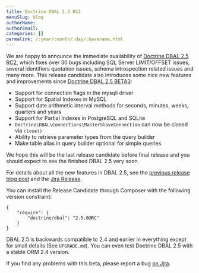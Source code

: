 ```yaml
---
title: Doctrine DBAL 2.5 RC2
menuSlug: blog
authorName: 
authorEmail: 
categories: []
permalink: /:year/:month/:day/:basename.html
---
```

We are happy to announce the immediate availability of [Doctrine DBAL
2.5 RC2](https://github.com/doctrine/dbal/releases/tag/v2.5.0-RC2),
which fixes over 30 bugs including SQL Server LIMIT/OFFSET issues,
several identifiers quotation issues, schema introspection related
issues and many more. This release candidate also introduces some nice
new features and improvements since [Doctrine DBAL 2.5
BETA3](https://github.com/doctrine/dbal/releases/tag/v2.5.0-BETA3):

-   Support for connection flags in the mysqli driver
-   Support for Spatial Indexes in MySQL
-   Support date arithmetic interval methods for seconds, minutes,
    weeks, quarters and years
-   Support for Partial Indexes in PostgreSQL and SQLite
-   `Doctrine\DBAL\Connections\MasterSlaveConnection` can now be closed
    via `close()`
-   Ability to retrieve parameter types from the query builder
-   Make table alias in query builder optional for simple queries

We hope this will be the last release candidate before final release and
you should expect to see the finished DBAL 2.5 very soon.

For details about all the new features in DBAL 2.5, see the [previous
release blog
post](http://www.doctrine-project.org/2014/02/21/doctrine_2_5_beta3.html)
and the [Jira
Release](http://www.doctrine-project.org/jira/browse/DBAL/fixforversion/10523).

You can install the Release Candidate through Composer with the
following version constraint:

~~~~ {.sourceCode .json}
{
    "require": {
        "doctrine/dbal": "2.5.0@RC"
    }
}
~~~~

DBAL 2.5 is backwards compatible to 2.4 and earlier in everything except
for small details (See `UPGRADE.md`). You can even test Doctrine DBAL
2.5 with a stable ORM 2.4 version.

If you find any problems with this beta, please report a bug [on
Jira](http://www.doctrine-project.org/jira).
